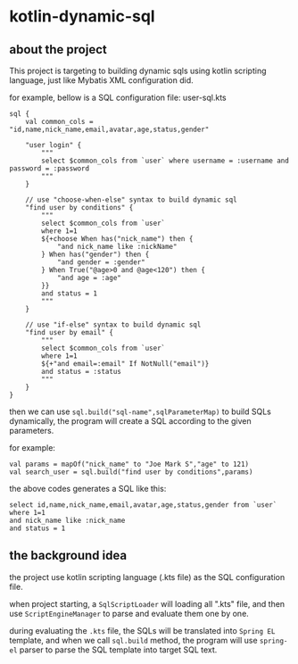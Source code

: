 # kotlin-dynamic-sql

## about the project

This project is targeting to building dynamic sqls using kotlin scripting language, just like Mybatis XML configuration did.

for example, bellow is a SQL configuration file: user-sql.kts

```
sql {
    val common_cols = "id,name,nick_name,email,avatar,age,status,gender"
    
    "user login" {
        """
        select $common_cols from `user` where username = :username and password = :password
        """
    }
    
    // use "choose-when-else" syntax to build dynamic sql
    "find user by conditions" {
        """
        select $common_cols from `user`
        where 1=1 
        ${+choose When has("nick_name") then {
            "and nick_name like :nickName"
        } When has("gender") then {
            "and gender = :gender"
        } When True("@age>0 and @age<120") then {
            "and age = :age"
        }}
        and status = 1
        """
    }
    
    // use "if-else" syntax to build dynamic sql
    "find user by email" {
        """
        select $common_cols from `user`
        where 1=1
        ${+"and email=:email" If NotNull("email")}
        and status = :status
        """
    }
}
```

then we can use ```sql.build("sql-name",sqlParameterMap)``` to build SQLs dynamically, the program will create a SQL according to the given parameters.

for example:

```
val params = mapOf("nick_name" to "Joe Mark S","age" to 121)
val search_user = sql.build("find user by conditions",params)
```

the above codes generates a SQL like this:
```
select id,name,nick_name,email,avatar,age,status,gender from `user`
where 1=1
and nick_name like :nick_name
and status = 1
```

## the background idea
the project use kotlin scripting language (.kts file) as the SQL configuration file.

when project starting, a ```SqlScriptLoader``` will loading all ".kts" file, and then use ```ScriptEngineManager``` to parse and evaluate them one by one.

during evaluating the ```.kts``` file, the SQLs will be translated into ```Spring EL``` template, and when we call ```sql.build``` method, the program will use ```spring-el``` parser to parse the SQL template into target SQL text.
